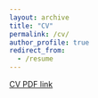 ```yaml
---
layout: archive
title: "CV"
permalink: /cv/
author_profile: true
redirect_from:
  - /resume
---
```


[CV PDF link](http://holmosaint.github.io/files/CV/KaiwenSheng.pdf)